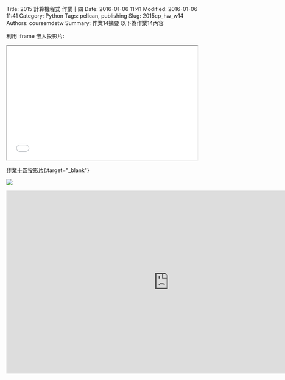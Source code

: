 Title: 2015 計算機程式 作業十四
Date: 2016-01-06 11:41
Modified: 2016-01-06 11:41
Category: Python
Tags: pelican, publishing
Slug: 2015cp_hw_w14
Authors: coursemdetw
Summary: 作業14摘要
以下為作業14內容

利用 iframe 嵌入投影片:

<iframe src="40323141_cp_w14_p.html" width="500" height="300"></iframe>

[作業十四投影片](40323141_cp_w14_p.html){:target="_blank"}

<img src="https://copy.com/TAc9WNAzBgFuWSpD"></img>

<iframe width="854" height="480" src="https://www.youtube.com/embed/FdydCM4RtpQ" frameborder="0" allowfullscreen></iframe>
